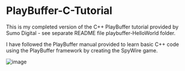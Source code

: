 # PlayBuffer-C-Tutorial

This is my completed version of the C++ PlayBuffer tutorial provided by Sumo Digital - see separate README file playbuffer-HelloWorld folder.

I have followed the PlayBuffer manual provided to learn basic C++ code using the PlayBuffer framework by creating the SpyWire game.

![image](https://user-images.githubusercontent.com/92981170/140792953-4c8fa834-b6b5-4106-a607-98d64720eff0.png) 
